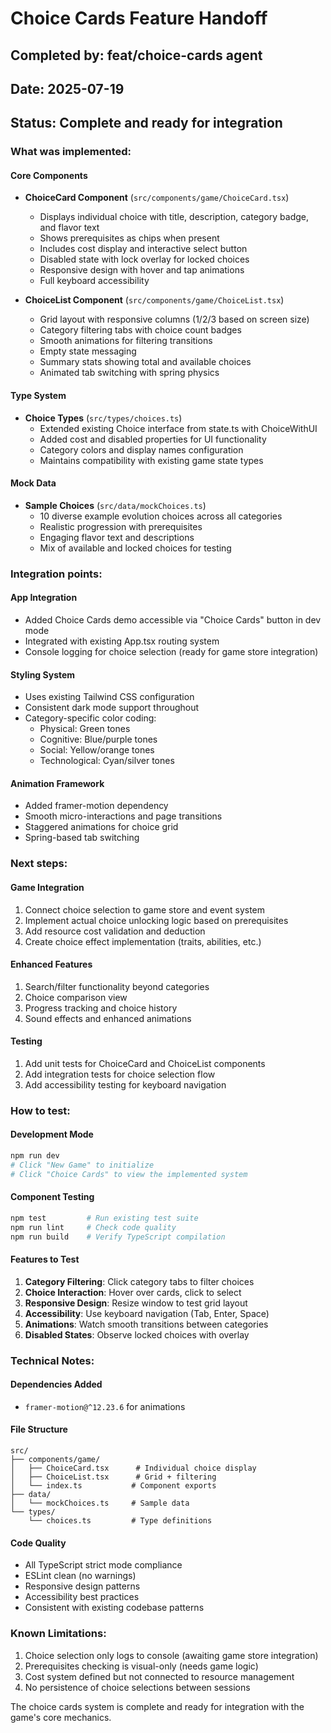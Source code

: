 # Choice Cards Feature Handoff
## Completed by: feat/choice-cards agent
## Date: 2025-07-19
## Status: Complete and ready for integration

### What was implemented:

#### Core Components
- **ChoiceCard Component** (`src/components/game/ChoiceCard.tsx`)
  - Displays individual choice with title, description, category badge, and flavor text
  - Shows prerequisites as chips when present
  - Includes cost display and interactive select button
  - Disabled state with lock overlay for locked choices
  - Responsive design with hover and tap animations
  - Full keyboard accessibility

- **ChoiceList Component** (`src/components/game/ChoiceList.tsx`)
  - Grid layout with responsive columns (1/2/3 based on screen size)
  - Category filtering tabs with choice count badges
  - Smooth animations for filtering transitions
  - Empty state messaging
  - Summary stats showing total and available choices
  - Animated tab switching with spring physics

#### Type System
- **Choice Types** (`src/types/choices.ts`)
  - Extended existing Choice interface from state.ts with ChoiceWithUI
  - Added cost and disabled properties for UI functionality
  - Category colors and display names configuration
  - Maintains compatibility with existing game state types

#### Mock Data
- **Sample Choices** (`src/data/mockChoices.ts`)
  - 10 diverse example evolution choices across all categories
  - Realistic progression with prerequisites
  - Engaging flavor text and descriptions
  - Mix of available and locked choices for testing

### Integration points:

#### App Integration
- Added Choice Cards demo accessible via "Choice Cards" button in dev mode
- Integrated with existing App.tsx routing system
- Console logging for choice selection (ready for game store integration)

#### Styling System
- Uses existing Tailwind CSS configuration
- Consistent dark mode support throughout
- Category-specific color coding:
  - Physical: Green tones
  - Cognitive: Blue/purple tones
  - Social: Yellow/orange tones
  - Technological: Cyan/silver tones

#### Animation Framework
- Added framer-motion dependency
- Smooth micro-interactions and page transitions
- Staggered animations for choice grid
- Spring-based tab switching

### Next steps:

#### Game Integration
1. Connect choice selection to game store and event system
2. Implement actual choice unlocking logic based on prerequisites
3. Add resource cost validation and deduction
4. Create choice effect implementation (traits, abilities, etc.)

#### Enhanced Features
1. Search/filter functionality beyond categories
2. Choice comparison view
3. Progress tracking and choice history
4. Sound effects and enhanced animations

#### Testing
1. Add unit tests for ChoiceCard and ChoiceList components
2. Add integration tests for choice selection flow
3. Add accessibility testing for keyboard navigation

### How to test:

#### Development Mode
```bash
npm run dev
# Click "New Game" to initialize
# Click "Choice Cards" to view the implemented system
```

#### Component Testing
```bash
npm test         # Run existing test suite
npm run lint     # Check code quality
npm run build    # Verify TypeScript compilation
```

#### Features to Test
1. **Category Filtering**: Click category tabs to filter choices
2. **Choice Interaction**: Hover over cards, click to select
3. **Responsive Design**: Resize window to test grid layout
4. **Accessibility**: Use keyboard navigation (Tab, Enter, Space)
5. **Animations**: Watch smooth transitions between categories
6. **Disabled States**: Observe locked choices with overlay

### Technical Notes:

#### Dependencies Added
- `framer-motion@^12.23.6` for animations

#### File Structure
```
src/
├── components/game/
│   ├── ChoiceCard.tsx      # Individual choice display
│   ├── ChoiceList.tsx      # Grid + filtering
│   └── index.ts           # Component exports
├── data/
│   └── mockChoices.ts     # Sample data
└── types/
    └── choices.ts         # Type definitions
```

#### Code Quality
- All TypeScript strict mode compliance
- ESLint clean (no warnings)
- Responsive design patterns
- Accessibility best practices
- Consistent with existing codebase patterns

### Known Limitations:
1. Choice selection only logs to console (awaiting game store integration)
2. Prerequisites checking is visual-only (needs game logic)
3. Cost system defined but not connected to resource management
4. No persistence of choice selections between sessions

The choice cards system is complete and ready for integration with the game's core mechanics.